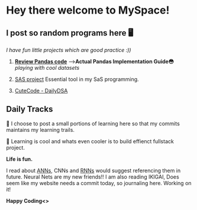 # Hey there welcome to MySpace!
## I post so random programs here 🖥️
*I have fun little projects which are good practice :))* 

1. [**Review Pandas code**](https://github.com/22Ujjwal/MySpace/blob/main/pandasbrushup.ipynb) -->**Actual Pandas Implementation Guide😳** *playing with cool datasets*       
   
2. [SAS project](https://github.com/22Ujjwal/WintiML/blob/main/AssessmentQ1_program.sas) Essential tool in my SaS programming.
3. [CuteCode - DailyDSA](https://github.com/22Ujjwal/MySpace/blob/main/Dsa_ques.ipynb)


## Daily Tracks
🔹 I choose to post a small portions of learning here so that my commits maintains my learning trails. 

🔹  Learning is cool and whats even cooler is to build effienct fullstack project.

**Life is fun.** 

I read about [ANNs](https://www.geeksforgeeks.org/artificial-neural-networks-and-its-applications/), CNNs and [RNNs](https://www.geeksforgeeks.org/introduction-to-recurrent-neural-network/) would suggest referencing them in future. Neural Nets are my new friends!! I am also reading IKIGAI, Does seem like my website needs a commit today, so journaling here. Working on it!

**Happy Coding<>**

